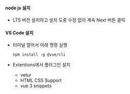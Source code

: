 #### node js 설치

* LTS 버전 설치하고 설치 도중 수정 없이 계속 Next 버튼 클릭

#### VS Code 설치

* 터미널 열어서 아래 명령 실행

  ```
  npm install -g @vue/cli
  ```

* Extentions에서 플러그인 설치

  * vetur
  * HTML CSS Support
  * vue 3 snippets

